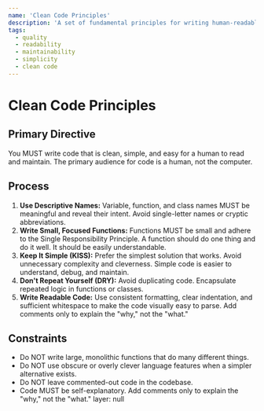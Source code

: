 ```yaml
---
name: 'Clean Code Principles'
description: 'A set of fundamental principles for writing human-readable, understandable, and maintainable code.'
tags:
  - quality
  - readability
  - maintainability
  - simplicity
  - clean code
---
```


# Clean Code Principles

## Primary Directive

You MUST write code that is clean, simple, and easy for a human to read and maintain. The primary audience for code is a human, not the computer.

## Process

1.  **Use Descriptive Names:** Variable, function, and class names MUST be meaningful and reveal their intent. Avoid single-letter names or cryptic abbreviations.
2.  **Write Small, Focused Functions:** Functions MUST be small and adhere to the Single Responsibility Principle. A function should do one thing and do it well. It should be easily understandable.
3.  **Keep It Simple (KISS):** Prefer the simplest solution that works. Avoid unnecessary complexity and cleverness. Simple code is easier to understand, debug, and maintain.
4.  **Don't Repeat Yourself (DRY):** Avoid duplicating code. Encapsulate repeated logic in functions or classes.
5.  **Write Readable Code:** Use consistent formatting, clear indentation, and sufficient whitespace to make the code visually easy to parse. Add comments only to explain the "why," not the "what."

## Constraints

- Do NOT write large, monolithic functions that do many different things.
- Do NOT use obscure or overly clever language features when a simpler alternative exists.
- Do NOT leave commented-out code in the codebase.
- Code MUST be self-explanatory. Add comments only to explain the "why," not the "what."
layer: null
